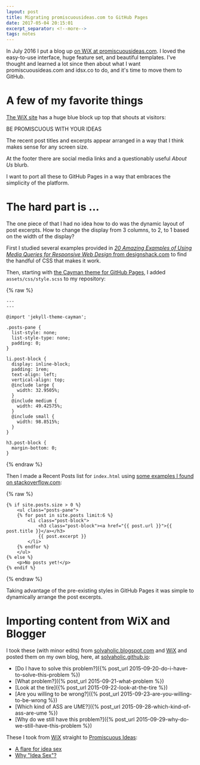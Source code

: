 ```yaml
---
layout: post
title: Migrating promiscuousideas.com to GitHub Pages
date: 2017-05-04 20:15:01
excerpt_separator: <!--more-->
tags: notes
---
```


In July 2016 I put a blog up [on WiX at promiscuousideas.com](http://mrwinans.wixsite.com/promiscuousideas). I loved the easy-to-use interface, huge feature set, and beautiful templates. I've thought and learned a lot since then about what I want promiscuousideas.com and idsx.co to do, and it's time to move them to GitHub.
<!--more-->

# A few of my favorite things
[The WiX site](http://mrwinans.wixsite.com/promiscuousideas) has a huge blue block up top that shouts at visitors:

BE PROMISCUOUS WITH YOUR IDEAS

The recent post titles and excerpts appear arranged in a way that I think makes sense for any screen size.

At the footer there are social media links and a questionably useful _About Us_ blurb.

I want to port all these to GitHub Pages in a way that embraces the simplicity of the platform.

# The hard part is ...
The one piece of that I had no idea how to do was the dynamic layout of post excerpts. How to change the display from 3 columns, to 2, to 1 based on the width of the display?

First I studied several examples provided in [_20 Amazing Examples of Using Media Queries for Responsive Web Design_ from designshack.com](https://designshack.net/articles/css/20-amazing-examples-of-using-media-queries-for-responsive-web-design/) to find the handful of CSS that makes it work.

Then, starting with [the Cayman theme for GitHub Pages](https://github.com/pages-themes/cayman), I added `assets/css/style.scss` to my repository:

{% raw %}
```text
---
---

@import 'jekyll-theme-cayman';

.posts-pane {
  list-style: none;
  list-style-type: none;
  padding: 0;
}

li.post-block {
  display: inline-block;
  padding: 1rem;
  text-align: left;
  vertical-align: top;
  @include large {
    width: 32.9505%;
  }
  @include medium {
    width: 49.42575%;
  }
  @include small {
    width: 98.8515%;
  }
}

h3.post-block {
  margin-bottom: 0;
}
```
{% endraw %}

Then I made a Recent Posts list for `index.html` using [some examples I found on stackoverflow.com](http://stackoverflow.com/questions/17890493/how-can-i-show-just-the-most-recent-post-on-my-home-page-with-jekyll):

{% raw %}
```text
{% if site.posts.size > 0 %}
    <ul class="posts-pane">
    {% for post in site.posts limit:6 %}
        <li class="post-block">
            <h3 class="post-block"><a href="{{ post.url }}">{{ post.title }}</a></h3>
            {{ post.excerpt }}
        </li>
    {% endfor %}
    </ul>
{% else %}
    <p>No posts yet!</p>
{% endif %}
```
{% endraw %}

Taking advantage of the pre-existing styles in GitHub Pages it was simple to dynamically arrange the post excerpts.

# Importing content from WiX and Blogger
I took these (with minor edits) from [solvaholic.blogspot.com](https://solvaholic.blogspot.com) and [WiX](http://mrwinans.wixsite.com/promiscuousideas) and posted them on my own blog, here, at [solvaholic.github.io](https://solvaholic.github.io/):
* [Do I have to solve this problem?]({% post_url 2015-09-20-do-i-have-to-solve-this-problem %})
* [What problem?]({% post_url 2015-09-21-what-problem %})
* [Look at the tire]({% post_url 2015-09-22-look-at-the-tire %})
* [Are you willing to be wrong?]({% post_url 2015-09-23-are-you-willing-to-be-wrong %})
* [Which kind of ASS are UME?]({% post_url 2015-09-28-which-kind-of-ass-are-ume %})
* [Why do we still have this problem?]({% post_url 2015-09-29-why-do-we-still-have-this-problem %})

These I took from [WiX](http://mrwinans.wixsite.com/promiscuousideas) straight to [Promiscuous Ideas](https://promiscuous-ideas.github.io):
* [A flare for idea sex](https://promiscuous-ideas.github.io/2016/07/13/a-flare-for-idea-sex.html)
* [Why "Idea Sex"?](https://promiscuous-ideas.github.io/2016/07/13/why-idea-sex.html)
